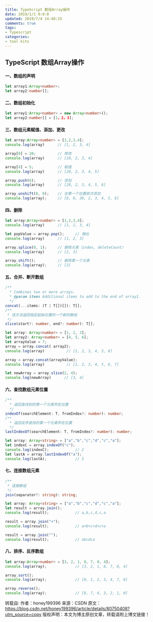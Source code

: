 ```yaml
---
title: TypeScript 数组Array操作
date: 2019/1/1 0:0:0
updated: 2019/7/4 14:40:25
comments: true
tags:
- Typescript
categories:
- tool kits
---
```


## TypeScript 数组Array操作

#### 一、数组的声明

```typescript
let array1:Array<number>;
let array2:number[];
```

#### 二、数组初始化

```typescript
let array1:Array<number> = new Array<number>();
let array2:number[] = [1，2，3];
```

#### 三、数组元素赋值、添加、更改

```typescript
let array:Array<number> = [1,2,3,4];
console.log(array)      // [1, 2, 3, 4]

array[0] = 20;          // 修改
console.log(array)      // [20, 2, 3, 4]

array[4] = 5;           // 赋值
console.log(array)      // [20, 2, 3, 4, 5]

array.push(6);          // 添加
console.log(array)      // [20, 2, 3, 4, 5, 6]

array.unshift(8, 0);    // 在第一个位置依次添加
console.log(array);     // [8, 0, 20, 2, 3, 4, 5, 6]
```

#### 四、删除

```typescript
let array:Array<number> = [1,2,3,4];
console.log(array)      // [1, 2, 3, 4]

let popValue = array.pop();     // 弹出
console.log(array)      // [1, 2, 3]

array.splice(0, 1);     // 删除元素（index, deleteCount）
console.log(array)      // [2, 3]

array.shift();          // 删除第一个元素
console.log(array);     // [3]
```

#### 五、合并、断开数组

```typescript
/**
  * Combines two or more arrays.
  * @param items Additional items to add to the end of array1.
  */
concat(...items: (T | T[])[]): T[];
/**
 * 该方法返回指定起始位置的一个新的数组
 */
slice(start?: number, end?: number): T[];
```

```typescript
let array: Array<number> = [1, 2, 3];
let array2: Array<number> = [4, 5, 6];
let arrayValue = 7;
array = array.concat( array2);
console.log(array)          // [1, 2, 3, 4, 5, 6]

array = array.concat(arrayValue);
console.log(array)          // [1, 2, 3, 4, 5, 6, 7]

let newArray = array.slice(2, 4);
console.log(newArray)      // [3, 4]
```

#### 六、查找数组元素位置

```typescript
/**
  * 返回查找到的第一个元素所在位置
  */
indexOf(searchElement: T, fromIndex?: number): number;
/**
  * 返回反序查找的第一个元素所在位置
  */
lastIndexOf(searchElement: T, fromIndex?: number): number;
```

```typescript
let array: Array<string> = ["a","b","c","d","c","a"];
let indexC = array.indexOf("c");
console.log(indexC);            // 2
let lastA = array.lastIndexOf("a");
console.log(lastA);             // 5
```

#### 七、连接数组元素

```typescript
/**
 * 连接数组
 */
join(separator?: string): string;
```

```typescript
let array: Array<string> = ["a","b","c","d","c","a"];
let result = array.join();
console.log(result);            // a,b,c,d,c,a

result = array.join("+");
console.log(result);            // a+b+c+d+c+a

result = array.join("");
console.log(result);            // abcdca
```

#### 八、排序、反序数组

```typescript
let array:Array<number> = [3, 2, 1, 8, 7, 0, 4];
console.log(array);             // [3, 2, 1, 8, 7, 0, 4]

array.sort();
console.log(array);             // [0, 1, 2, 3, 4, 7, 8]

array.reverse();
console.log(array);             // [8, 7, 4, 3, 2, 1, 0]
```


转载自:
作者：honey199396 
来源：CSDN 
原文：https://blog.csdn.net/honey199396/article/details/80750408?utm_source=copy 
版权声明：本文为博主原创文章，转载请附上博文链接！